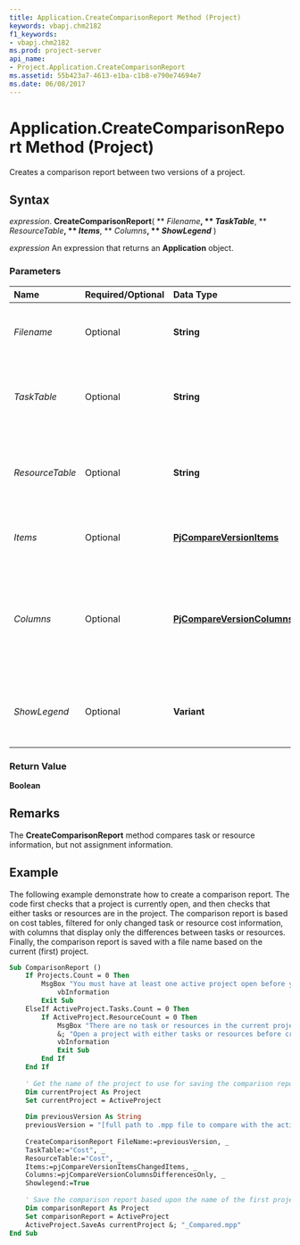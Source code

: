 ```yaml
---
title: Application.CreateComparisonReport Method (Project)
keywords: vbapj.chm2182
f1_keywords:
- vbapj.chm2182
ms.prod: project-server
api_name:
- Project.Application.CreateComparisonReport
ms.assetid: 55b423a7-4613-e1ba-c1b8-e790e74694e7
ms.date: 06/08/2017
---
```



# Application.CreateComparisonReport Method (Project)

Creates a comparison report between two versions of a project. 


## Syntax

 _expression_. **CreateComparisonReport**( ** _Filename_**, ** _TaskTable_**, ** _ResourceTable_**, ** _Items_**, ** _Columns_**, ** _ShowLegend_** )

 _expression_ An expression that returns an **Application** object.


### Parameters



|**Name**|**Required/Optional**|**Data Type**|**Description**|
|:-----|:-----|:-----|:-----|
| _Filename_|Optional|**String**|Full path and name of the project file to compare.|
| _TaskTable_|Optional|**String**|Name of the table to use for comparison in a task view.|
| _ResourceTable_|Optional|**String**|Name of the table to use for comparison in a resource view.|
| _Items_|Optional|**[PjCompareVersionItems](pjcompareversionitems-enumeration-project.md)**|Specifies the type of items to compare.|
| _Columns_|Optional|**[PjCompareVersionColumns](pjcompareversioncolumns-enumeration-project.md)**|Specifies whether to show only column data, only column differences, or both differences and data.|
| _ShowLegend_|Optional|**Variant**|If **True**, shows the legend in the comparison report.|

### Return Value

 **Boolean**


## Remarks

The **CreateComparisonReport** method compares task or resource information, but not assignment information.


## Example

The following example demonstrate how to create a comparison report. The code first checks that a project is currently open, and then checks that either tasks or resources are in the project. The comparison report is based on cost tables, filtered for only changed task or resource cost information, with columns that display only the differences between tasks or resources. Finally, the comparison report is saved with a file name based on the current (first) project.


```vb
Sub ComparisonReport () 
    If Projects.Count = 0 Then 
        MsgBox "You must have at least one active project open before you can compare projects.", _ 
            vbInformation 
        Exit Sub 
    ElseIf ActiveProject.Tasks.Count = 0 Then 
        If ActiveProject.ResourceCount = 0 Then 
            MsgBox "There are no task or resources in the current project. " &; vbCrLf _ 
            &; "Open a project with either tasks or resources before creating a comparison report.", _ 
            vbInformation 
            Exit Sub 
        End If 
    End If 
 
    ' Get the name of the project to use for saving the comparison report. 
    Dim currentProject As Project 
    Set currentProject = ActiveProject 
 
    Dim previousVersion As String 
    previousVersion = "[full path to .mpp file to compare with the active project.]" 
 
    CreateComparisonReport FileName:=previousVersion, _ 
    TaskTable:="Cost", _ 
    ResourceTable:="Cost", _ 
    Items:=pjCompareVersionItemsChangedItems, _ 
    Columns:=pjCompareVersionColumnsDifferencesOnly, _ 
    Showlegend:=True 
 
    ' Save the comparison report based upon the name of the first project. 
    Dim comparisonReport As Project 
    Set comparisonReport = ActiveProject 
    ActiveProject.SaveAs currentProject &; "_Compared.mpp" 
End Sub
```


